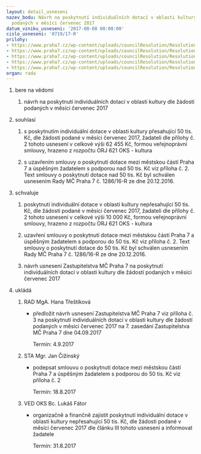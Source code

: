 ```yaml
---
layout: detail_usneseni
nazev_bodu: Návrh na poskytnutí individuálních dotací v oblasti kultury dle žádostí
  podaných v měsíci červenec 2017
datum_vzniku_usneseni: '2017-08-08 00:00:00'
cislo_usneseni: '0719/17-R'
prilohy:
- https://www.praha7.cz/wp-content/uploads/councilResolution/Resolutions/29380/export/M40DV_ID_cervenec_2017_kultura~233311.doc
- https://www.praha7.cz/wp-content/uploads/councilResolution/Resolutions/29380/export/Priloha_c_2_Individualnidotace_kultura_cervenec_2017~233310.xls
- https://www.praha7.cz/wp-content/uploads/councilResolution/Resolutions/29380/export/M40_ID_cervenec_2017_kultura_Z~233309.pdf
- https://www.praha7.cz/wp-content/uploads/councilResolution/Resolutions/29380/export/Zapis_8_jednani_KK_ze_dne_31_07_2017_AN~233308.pdf
- https://www.praha7.cz/wp-content/uploads/councilResolution/Resolutions/29380/export/export~295531.pdf
organ: rada
---
```

<ol id="urzList" class="urzList_view"><li id="" class="urzClass1"><span name="1">bere na vědomí</span><ol class="urzOlClass"><li style="text-align: left;" id="" class="urzClass2"><span><p>návrh na poskytnutí individuálních dotací v oblasti kultury dle žádostí podaných v měsíci červenec 2017</p></span></li></ol></li><li id="" class="urzClass1"><span name="26">souhlasí</span><ol class="urzOlClass"><li style="text-align: left;" id="" class="urzClass2"><span><p>s poskytnutím individuální dotace v oblasti kultury přesahující 50 tis. Kč, dle žádosti podané v měsíci červenec 2017, žadateli dle přílohy č. 2 tohoto usnesení v celkové výši 62 455 Kč, formou veřejnoprávní smlouvy, hrazeno z rozpočtu ORJ 621 OKS - kultura<br></p></span></li><li style="text-align: left;" id="" class="urzClass2"><span><p>s uzavřením smlouvy o poskytnutí dotace mezi městskou částí Praha 7 a úspěšným žadatelem s podporou nad 50 tis. Kč viz příloha č. 2. Text smlouvy o poskytnutí dotace nad 50 tis. Kč byl schválen usnesením Rady MČ Praha 7 č. 1286/16-R ze dne 20.12.2016.<br></p></span></li></ol></li><li id="" class="urzClass1"><span name="24">schvaluje</span><ol class="urzOlClass"><li style="text-align: left;" id="" class="urzClass2"><span><p>poskytnutí individuální dotace v oblasti kultury nepřesahující 50 tis. Kč, dle žádosti podané v měsíci červenec 2017, žadateli dle přílohy č. 2 tohoto usnesení v celkové výši 10 000 Kč, formou veřejnoprávní smlouvy, hrazeno z rozpočtu ORJ 621 OKS - kultura</p></span></li><li style="text-align: left;" id="" class="urzClass2"><span><p>uzavření smlouvy o poskytnutí dotace mezi městskou částí Praha 7 a úspěšným žadatelem s podporou do 50 tis. Kč viz příloha č. 2. Text smlouvy o poskytnutí dotace do 50 tis. Kč byl schválen usnesením Rady MČ Praha 7 č. 1286/16-R ze dne 20.12.2016.<br></p></span></li><li style="text-align: left;" id="" class="urzClass2"><span><p>návrh usnesení Zastupitelstva MČ Praha 7 na poskytnutí individuálních dotací v oblasti kultury dle žádostí podaných v měsíci červenec 2017<br></p></span></li></ol></li><li class="urzClass1" id="urzUkoly"><span name="1">ukládá</span><ol class="urzOlClass"><li class="urzClass2"><span><p>RAD MgA. Hana Třeštíková</p></span><ul class="urzUlClass"><li class="urzClass3"><span><p>předložit návrh usnesení Zastupitelstva MČ Praha 7 viz příloha č. 3 na poskytnutí individuálních dotací v oblasti kultury dle žádostí podaných v měsíci červenec 2017 na 7. zasedání Zastupitelstva MČ Praha 7 dne 04.09.2017</p></span><span class="urzUkolTermin">  Termín:&nbsp;4.9.2017</span></li></ul></li><li class="urzClass2"><span><p>STA Mgr. Jan Čižinský</p></span><ul class="urzUlClass"><li class="urzClass3"><span><p>podepsat smlouvu o poskytnutí dotace mezi městskou částí Praha 7 a úspěšným žadatelem s podporou do 50 tis. Kč viz příloha č. 2</p></span><span class="urzUkolTermin">  Termín:&nbsp;18.8.2017</span></li></ul></li><li class="urzClass2"><span><p>VED OKS Bc. Lukáš Fátor</p></span><ul class="urzUlClass"><li class="urzClass3"><span><p>organizačně a finančně zajistit poskytnutí individuální dotace v oblasti kultury nepřesahující 50 tis. Kč, dle žádosti podané v měsíci červenec 2017 dle článku III tohoto usnesení a informovat žadatele</p></span><span class="urzUkolTermin">  Termín:&nbsp;31.8.2017</span></li></ul></li></ol></li></ol>